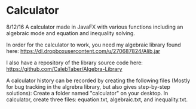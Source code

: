 # Calculator
8/12/16
A calculator made in JavaFX with various functions including an algebraic mode and equation and inequality solving.

In order for the calculator to work, you need my algebraic library found here: https://dl.dropboxusercontent.com/u/270687824/Alib.jar

I also have a repository of the library source code here: https://github.com/CalebTaber/Algebra-Library

A calculator history can be recorded by creating the following files
(Mostly for bug tracking in the algrebra library, but also gives step-by-step solutions):
Create a folder named "calculator" on your desktop.
In calculator, create three files: equation.txt, algebraic.txt, and inequality.txt.

